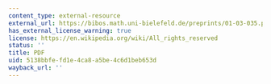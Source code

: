 ```yaml
---
content_type: external-resource
external_url: https://bibos.math.uni-bielefeld.de/preprints/01-03-035.pdf
has_external_license_warning: true
license: https://en.wikipedia.org/wiki/All_rights_reserved
status: ''
title: PDF
uid: 5138bbfe-fd1e-4ca8-a5be-4c6d1beb653d
wayback_url: ''
---
```

